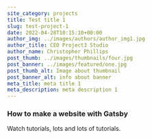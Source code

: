 ```yaml
---
site_category: projects
title: Test title 1
slug: test-project-1
date: 2022-04-28T10:15:10+00:00
author_img: ../images/authors/author_img1.jpg
author_title: CEO Project3 Studio
author_name: Christopher Phillips
post_thumb: ../images/thumbnails/four.jpg
post_banner: ../images/featured/one.jpg
post_thumb_alt: Image about thumbnail
post_banner_alt: info about banner
meta_title: meta title 1
meta_description: meta description 1
---
```


### How to make a website with Gatsby

Watch tutorials, lots and lots of tutorials.
